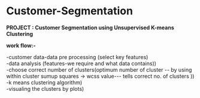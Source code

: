 # Customer-Segmentation
<b>PROJECT : Customer Segmentation using Unsupervised K-means Clustering</b>

<b>work flow:-</b>

-customer data-data pre processing (select key features)<br />
-data analysis (features-we require and what data contains))<br />
-choose correct number of clusters(optimum number of cluster -- by using within cluster sumup squares -> wcss value--- tells correct no. of clusters ))<br />
-k means clustering algorithm)<br />
-visualing the clusters by plots)<br />
